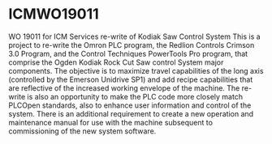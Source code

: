 # ICMWO19011
WO 19011 for ICM Services re-write of Kodiak Saw Control System
This is a project to re-write the Omron PLC program, the Redlion Controls Crimson 3.0 Program, and the Control Techniques PowerTools Pro program, that comprise the Ogden Kodiak Rock Cut Saw control System major components. The objective is to maximize travel capabilities of the long axis (controlled by the Emerson Unidrive SP1) and add recipe capabilities that are reflective of the increased working envelope of the machine. The re-write is also an opportunity to make the PLC code more closely match PLCOpen standards, also to enhance user information and control of the system. There is an additional requirement to create a new operation and maintenance manual for use with the machine subsequent to commissioning of the new system software. 
